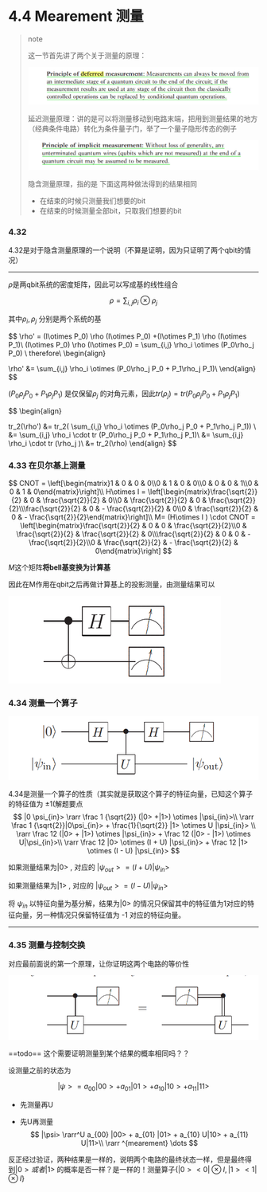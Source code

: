 # 4.4 Mearement 测量

> note
> 
> 这一节首先讲了两个关于测量的原理：
>
> ![image-20220831210815585](4.4/image-20220831210815585.png)
>
> 延迟测量原理：讲的是可以将测量移动到电路末端，把用到测量结果的地方（经典条件电路）转化为条件量子门，举了一个量子隐形传态的例子
>
> ![image-20220831210818443](4.4/image-20220831210818443-16619513963391.png)
>
> 隐含测量原理，指的是 下面这两种做法得到的结果相同
>
> * 在结束的时候只测量我们想要的bit
> * 在结束的时候测量全部bit，只取我们想要的bit

### 4.32

4.32是对于隐含测量原理的一个说明（不算是证明，因为只证明了两个qbit的情况）

---
$\rho$是两qbit系统的密度矩阵，因此可以写成基的线性组合

$$
\rho = \sum _{i,j} \rho _ i\otimes\rho _j 
$$

其中$\rho_i,\rho_j$ 分别是两个系统的基

$$
\rho' = (I\otimes P_0) \rho (I\otimes P_0) +(I\otimes P_1) \rho (I\otimes P_1)\\
(I\otimes P_0) \rho (I\otimes P_0) = \sum_{i,j} \rho_i \otimes (P_0\rho_j P_0)
\\
therefore\\
\begin{align}
    
\rho' &=  \sum_{i,j} \rho_i \otimes (P_0\rho_j P_0 + P_1\rho_j P_1)\\
\end{align}
$$

$(P_0\rho_j P_0 + P_1\rho_j P_1)$ 是仅保留$\rho _j$ 的对角元素，因此$tr(\rho_j) = tr(P_0\rho_j P_0 + P_1\rho_j P_1)$

$$
\begin{align}

tr_2(\rho') &= tr_2( \sum_{i,j} \rho_i \otimes (P_0\rho_j P_0 + P_1\rho_j P_1)) \\   
&= \sum_{i,j} \rho_i \cdot tr (P_0\rho_j P_0 + P_1\rho_j P_1)\\
&=  \sum_{i,j} \rho_i \cdot tr (\rho_j )\\
&= tr_2(\rho)
\end{align}
$$

### 4.33 在贝尔基上测量

$$
CNOT = \left[\begin{matrix}1 & 0 & 0 & 0\\0 & 1 & 0 & 0\\0 & 0 & 0 & 1\\0 & 0 & 1 & 0\end{matrix}\right]\\
H\otimes I = \left[\begin{matrix}\frac{\sqrt{2}}{2} & 0 & \frac{\sqrt{2}}{2} & 0\\0 & \frac{\sqrt{2}}{2} & 0 & \frac{\sqrt{2}}{2}\\\frac{\sqrt{2}}{2} & 0 & - \frac{\sqrt{2}}{2} & 0\\0 & \frac{\sqrt{2}}{2} & 0 & - \frac{\sqrt{2}}{2}\end{matrix}\right]\\
M= (H\otimes I ) \cdot CNOT = \left[\begin{matrix}\frac{\sqrt{2}}{2} & 0 & 0 & \frac{\sqrt{2}}{2}\\0 & \frac{\sqrt{2}}{2} & \frac{\sqrt{2}}{2} & 0\\\frac{\sqrt{2}}{2} & 0 & 0 & - \frac{\sqrt{2}}{2}\\0 & \frac{\sqrt{2}}{2} & - \frac{\sqrt{2}}{2} & 0\end{matrix}\right]
$$

$M$这个矩阵**将bell基变换为计算基**

因此在M作用在qbit之后再做计算基上的投影测量，由测量结果可以

![image-20220901121907869](4.4/image-20220901121907869.png)



### 4.34 测量一个算子



![image-20220901161027534](4.4/image-20220901161027534.png)

4.34是测量一个算子的性质（其实就是获取这个算子的特征向量，已知这个算子的特征值为 $\pm 1$(解题要点
$$
|0 \psi_{in}> \rarr \frac 1 {\sqrt{2}} (|0> +|1>) \otimes |\psi_{in}>\\
\rarr
\frac 1 {\sqrt{2}}|0\psi_{in}> + \frac{1}{\sqrt{2}} |1> \otimes U |\psi_{in}> \\
\rarr  \frac 12 (|0> + |1>) \otimes |\psi_{in}> + \frac 12 (|0> - |1>) \otimes U|\psi_{in}>\\
\rarr \frac 12 |0> \otimes (I + U) |\psi_{in}> + \frac 12 |1> \otimes (I - U) |\psi_{in}>
$$

如果测量结果为$|0>$ , 对应的 $|\psi_{out}> = (I + U) |\psi_{in}>$

如果测量结果为$|1>$ , 对应的 $|\psi_{out}> = (I - U) |\psi_{in}>$

将 $\psi_{in}$ 以特征向量为基分解，结果为$|0>$ 的情况只保留其中的特征值为1对应的特征向量，另一种情况只保留特征值为 -1 对应的特征向量。

---

### 4.35 测量与控制交换

对应最前面说的第一个原理，让你证明这两个电路的等价性

![image-20220901162806524](4.4/image-20220901162806524.png)

==todo== 这个需要证明测量到某个结果的概率相同吗？？

设测量之前的状态为

$$
|\psi> = a_{00} |00> + a_{01} |01> + a_{10} |10> + a_{11} |11>
$$

* 先测量再U


* 先U再测量
$$
|\psi>
\rarr^U  a_{00} |00> + a_{01} |01> + a_{10} U|10> + a_{11} U|11>\\
\rarr ^{mearement} \dots
$$

反正经过验证，两种结果是一样的，说明两个电路的最终状态一样，但是最终得到$|0>或者|1>$ 的概率是否一样？是一样的！测量算子$\{|0><0| \otimes I , |1><1| \otimes I\}$
